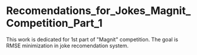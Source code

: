 # Recomendations_for_Jokes_Magnit_Competition_Part_1
This work is dedicated for 1st part of "Magnit" competition. The goal is RMSE minimization in joke recomendation system.
